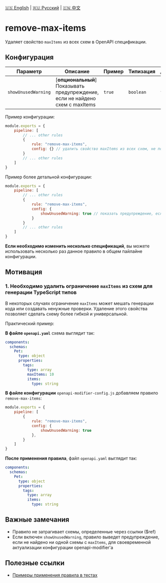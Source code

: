 [🇺🇸 English](./README.md) | [🇷🇺 Русский](./README-ru.md)  | [🇨🇳 中文](./README-zh.md)

# remove-max-items

Удаляет свойство `maxItems` из всех схем в OpenAPI спецификации.



## Конфигурация

| Параметр    | Описание                          | Пример                     | Типизация              | Дефолтное |
| -------- |-----------------------------------|----------------------------|------------------------|-----------|
| `showUnusedWarning`  | [**опциональный**] Показывать предупреждение, если не найдено схем с maxItems | `true` | `boolean` | `false`        |

Пример конфигурации:

```js
module.exports = {
    pipeline: [
        // ... other rules
        {
            rule: "remove-max-items",
            config: {} // удалить свойство maxItems из всех схем, не показывать предупреждения
        }
        // ... other rules
    ]
}
```

Пример более детальной конфигурации:

```js
module.exports = {
    pipeline: [
        // ... other rules
        {
            rule: "remove-max-items",
            config: {
                showUnusedWarning: true // показать предупреждение, если в спецификации не найдены схемы с maxItems
            }
        }
        // ... other rules
    ]
}
```

**Если необходимо изменить несколько спецификаций**, вы можете использовать несколько раз данное правило в общем пайлайне конфигурации.

## Мотивация

<a name="custom_anchor_motivation_1"></a>
### 1. Необходимо удалить ограничение `maxItems` из схем для генерации TypeScript типов

В некоторых случаях ограничение `maxItems` может мешать генерации кода или создавать ненужные проверки. Удаление этого свойства позволяет сделать схему более гибкой и универсальной.

Практический пример:

**В файле `openapi.yaml`** схема выглядит так:

```yaml
components:
  schemas:
    Pet:
      type: object
      properties:
        tags:
          type: array
          maxItems: 10
          items:
            type: string
```

**В файле конфигурации** `openapi-modifier-config.js` добавляем правило `remove-max-items`:

```js
module.exports = {
    pipeline: [
        {
            rule: "remove-max-items",
            config: {
                showUnusedWarning: true
            },
        }
    ]
}
```

**После применения правила**, файл `openapi.yaml` выглядит так:

```yaml
components:
  schemas:
    Pet:
      type: object
      properties:
        tags:
          type: array
          items:
            type: string
```

## Важные замечания

- Правило не затрагивает схемы, определенные через ссылки ($ref)
- Если включен `showUnusedWarning`, правило выведет предупреждение, если не найдено ни одной схемы с `maxItems`, для своевременной актуализации конфигурации openapi-modifier'а

## Полезные ссылки

- [Примеры применения правила в тестах](./index.test.ts)  
